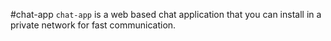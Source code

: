 #chat-app
`chat-app` is a web based chat application that you can install in a private network for fast communication.

